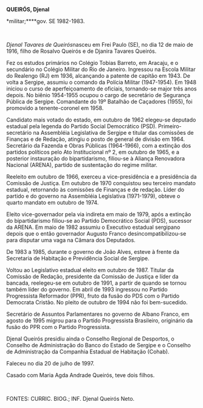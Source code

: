 **QUEIRÓS, Djenal**

\*militar;****gov. SE 1982-1983.

 

*Djenal Tavares de Queirós*nasceu em Frei Paulo (SE), no dia 12 de maio
de 1916, filho de Rosalvo Queirós e de Djanira Tavares Queirós.

Fez os estudos primários no Colégio Tobias Barreto, em Aracaju, e o
secundário no Colégio Militar do Rio de Janeiro. Ingressou na Escola
Militar do Realengo (RJ) em 1936, alcançando a patente de capitão em
1943. De volta a Sergipe, assumiu o comando da Polícia Militar
(1947-1954). Em 1948 iniciou o curso de aperfeiçoamento de oficiais,
tornando-se major três anos depois. No biênio 1954-1955 ocupou o cargo
de secretário de Segurança Pública de Sergipe. Comandante do 19º
Batalhão de Caçadores (1955), foi promovido a tenente-coronel em 1958.

Candidato mais votado do estado, em outubro de 1962 elegeu-se deputado
estadual pela legenda do Partido Social Democrático (PSD).
Primeiro-secretário na Assembléia Legislativa de Sergipe e titular das
comissões de Finanças e de Redação, atingiu o posto de general de
divisão em 1964. Secretário da Fazenda e Obras Públicas (1964-1966), com
a extinção dos partidos políticos pelo Ato Institucional nº 2, em
outubro de 1965, e a posterior instauração do bipartidarismo, filiou-se
à Aliança Renovadora Nacional (ARENA), partido de sustentação do regime
militar.

Reeleito em outubro de 1966, exerceu a vice-presidência e a presidência
da Comissão de Justiça. Em outubro de 1970 conquistou seu terceiro
mandato estadual, retornando às comissões de Finanças e de redação.
Líder do partido e do governo na Assembléia Legislativa (1971-1979),
obteve o quarto mandato em outubro de 1974.

Eleito vice-governador pela via indireta em maio de 1979, após a
extinção do bipartidarismo filiou-se ao Partido Democrático Social
(PDS), sucessor da ARENA. Em maio de 1982 assumiu o Executivo estadual
sergipano depois que o então governador Augusto Franco
desincompatibilizou-se para disputar uma vaga na Câmara dos Deputados.

De 1983 a 1985, durante o governo de João Alves, esteve à frente da
Secretaria de Habitação e Previdência Social de Sergipe.

Voltou ao Legislativo estadual eleito em outubro de 1987. Titular da
Comissão de Redação, presidente da Comissão de Justiça e líder da
bancada, reelegeu-se em outubro de 1991, a partir de quando se tornou
também líder do governo. Em abril de 1993 ingressou no Partido
Progressista Reformador (PPR), fruto da fusão do PDS com o Partido
Democrata Cristão. No pleito de outubro de 1994 não foi bem-sucedido.

Secretário de Assuntos Parlamentares no governo de Albano Franco, em
agosto de 1995 migrou para o Partido Progressista Brasileiro, originário
da fusão do PPR com o Partido Progressista.

Djenal Queirós presidiu ainda o Conselho Regional de Desportos, o
Conselho de Administração do Banco do Estado de Sergipe e o Conselho de
Administração da Companhia Estadual de Habitação (Cohab).

Faleceu no dia 20 de julho de 1997.

Casado com Maria Agda Andrade Queirós, teve dois filhos.

 

FONTES: CURRIC. BIOG.; INF. Djenal Queirós Neto.

 
